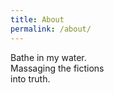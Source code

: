 ```yaml
---
title: About
permalink: /about/
---
```


Bathe in my water.   
Massaging the fictions  
into truth.
